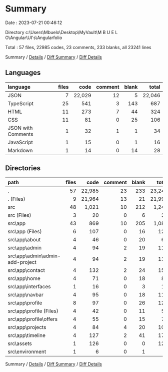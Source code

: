 # Summary

Date : 2023-07-21 00:46:12

Directory c:\\Users\\Mbuelo\\Desktop\\MyVault\\M B U E L O\\Angular\\UI's\\Angularfolio

Total : 57 files,  22985 codes, 23 comments, 233 blanks, all 23241 lines

Summary / [Details](details.md) / [Diff Summary](diff.md) / [Diff Details](diff-details.md)

## Languages
| language | files | code | comment | blank | total |
| :--- | ---: | ---: | ---: | ---: | ---: |
| JSON | 7 | 22,029 | 12 | 5 | 22,046 |
| TypeScript | 25 | 541 | 3 | 143 | 687 |
| HTML | 11 | 273 | 7 | 44 | 324 |
| CSS | 11 | 81 | 0 | 25 | 106 |
| JSON with Comments | 1 | 32 | 1 | 1 | 34 |
| JavaScript | 1 | 15 | 0 | 1 | 16 |
| Markdown | 1 | 14 | 0 | 14 | 28 |

## Directories
| path | files | code | comment | blank | total |
| :--- | ---: | ---: | ---: | ---: | ---: |
| . | 57 | 22,985 | 23 | 233 | 23,241 |
| . (Files) | 9 | 21,964 | 13 | 21 | 21,998 |
| src | 48 | 1,021 | 10 | 212 | 1,243 |
| src (Files) | 3 | 20 | 0 | 6 | 26 |
| src\\app | 43 | 869 | 10 | 205 | 1,084 |
| src\\app (Files) | 6 | 107 | 0 | 16 | 123 |
| src\\app\\about | 4 | 46 | 0 | 20 | 66 |
| src\\app\\admin | 4 | 94 | 2 | 19 | 115 |
| src\\app\\admin\\admin-add-project | 4 | 94 | 2 | 19 | 115 |
| src\\app\\contact | 4 | 132 | 2 | 24 | 158 |
| src\\app\\home | 4 | 71 | 0 | 18 | 89 |
| src\\app\\interfaces | 1 | 16 | 0 | 3 | 19 |
| src\\app\\navbar | 4 | 95 | 0 | 18 | 113 |
| src\\app\\profile | 8 | 97 | 0 | 26 | 123 |
| src\\app\\profile (Files) | 4 | 42 | 0 | 11 | 53 |
| src\\app\\profile\\offers | 4 | 55 | 0 | 15 | 70 |
| src\\app\\projects | 4 | 84 | 4 | 20 | 108 |
| src\\app\\timeline | 4 | 127 | 2 | 41 | 170 |
| src\\assets | 1 | 126 | 0 | 0 | 126 |
| src\\environment | 1 | 6 | 0 | 1 | 7 |

Summary / [Details](details.md) / [Diff Summary](diff.md) / [Diff Details](diff-details.md)